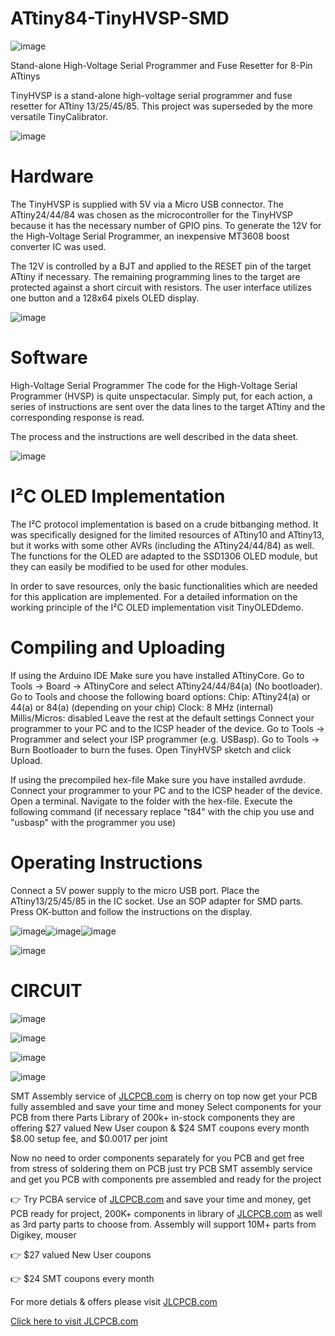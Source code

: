 # ATtiny84-TinyHVSP-SMD

![image](https://user-images.githubusercontent.com/19898602/161411367-82505b68-44f8-4dbc-8081-3d66040bf90b.png)

Stand-alone High-Voltage Serial Programmer and Fuse Resetter for 8-Pin ATtinys


TinyHVSP is a stand-alone high-voltage serial programmer and fuse resetter for ATtiny 13/25/45/85. This project was superseded by the more versatile TinyCalibrator.

![image](https://user-images.githubusercontent.com/19898602/161411380-33ae840a-a475-418f-bb31-1a10526cb567.png)


# Hardware

The TinyHVSP is supplied with 5V via a Micro USB connector. The ATtiny24/44/84 was chosen as the microcontroller for the TinyHVSP because it has the necessary number of GPIO pins. To generate the 12V for the High-Voltage Serial Programmer, an inexpensive MT3608 boost converter IC was used.

The 12V is controlled by a BJT and applied to the RESET pin of the target ATtiny if necessary. The remaining programming lines to the target are protected against a short circuit with resistors. The user interface utilizes one button and a 128x64 pixels OLED display.

![image](https://user-images.githubusercontent.com/19898602/161411404-ca3d7238-95f0-4006-959d-fd46727fb77c.png)


# Software 

High-Voltage Serial Programmer
The code for the High-Voltage Serial Programmer (HVSP) is quite unspectacular. Simply put, for each action, a series of instructions are sent over the data lines to the target ATtiny and the corresponding response is read. 

The process and the instructions are well described in the data sheet.

![image](https://user-images.githubusercontent.com/19898602/161411416-38a443c3-2d49-41ba-a598-0775248571ee.png)


# I²C OLED Implementation

The I²C protocol implementation is based on a crude bitbanging method. 
It was specifically designed for the limited resources of ATtiny10 and ATtiny13, but it works with some other AVRs (including the ATtiny24/44/84) as well. The functions for the OLED are adapted to the SSD1306 OLED module, but they can easily be modified to be used for other modules. 

In order to save resources, only the basic functionalities which are needed for this application are implemented. For a detailed information on the working principle of the I²C OLED implementation visit TinyOLEDdemo.


# Compiling and Uploading

If using the Arduino IDE
Make sure you have installed ATtinyCore.
Go to Tools -> Board -> ATtinyCore and select ATtiny24/44/84(a) (No bootloader).
Go to Tools and choose the following board options:
Chip: ATtiny24(a) or 44(a) or 84(a) (depending on your chip)
Clock: 8 MHz (internal)
Millis/Micros: disabled
Leave the rest at the default settings
Connect your programmer to your PC and to the ICSP header of the device.
Go to Tools -> Programmer and select your ISP programmer (e.g. USBasp).
Go to Tools -> Burn Bootloader to burn the fuses.
Open TinyHVSP sketch and click Upload.


If using the precompiled hex-file
Make sure you have installed avrdude.
Connect your programmer to your PC and to the ICSP header of the device.
Open a terminal.
Navigate to the folder with the hex-file.
Execute the following command (if necessary replace "t84" with the chip you use and "usbasp" with the programmer you use)

# Operating Instructions

Connect a 5V power supply to the micro USB port.
Place the ATtiny13/25/45/85 in the IC socket. Use an SOP adapter for SMD parts.
Press OK-button and follow the instructions on the display.

![image](https://user-images.githubusercontent.com/19898602/161411455-269058c2-78ec-4a5c-a93b-0b54480e75d1.png)![image](https://user-images.githubusercontent.com/19898602/161411457-0b542154-a9d7-433f-813e-ab357963158b.png)![image](https://user-images.githubusercontent.com/19898602/161411459-fd80f207-b121-41aa-b3ab-6c18d7a477dc.png)


![image](https://user-images.githubusercontent.com/19898602/161411465-d1a48700-1156-40e6-8b36-1c7e60898e4d.png)

# CIRCUIT
![image](https://user-images.githubusercontent.com/19898602/161411477-c861b76e-66e8-4ff0-b3e7-d5ee2dfe98e6.png)

![image](https://user-images.githubusercontent.com/19898602/161411487-4d689823-aeda-4b6f-bb0f-219ecf9add38.png)

![image](https://user-images.githubusercontent.com/19898602/161411570-543b17e3-c6e9-4a28-a7b8-2a7527b9e4a0.png)


![image](https://user-images.githubusercontent.com/19898602/159014034-3c9a50c3-61c3-40d2-836d-9cadc2317d33.png)


SMT Assembly service of [JLCPCB.com](https://jlcpcb.com/IAT) is cherry on top now get your PCB fully assembled and save your time and money
Select components for your PCB from there Parts Library of 200k+ in-stock components
they are offering $27 valued New User coupon  & $24 SMT coupons every month
$8.00 setup fee, and $0.0017  per joint

Now no need to order components separately for you PCB and get free from stress of soldering them on PCB just try PCB SMT assembly service and get you PCB with components pre assembled and ready for the project


👉 Try PCBA service of [JLCPCB.com](https://jlcpcb.com/IAT) and save your time and money, get PCB ready for project, 200K+ components in library of [JLCPCB.com](https://jlcpcb.com/IAT) as well as 3rd party         parts to choose from. 
    Assembly will support 10M+ parts from Digikey, mouser
    
👉 $27 valued New User coupons 

👉 $24 SMT coupons every month


For more detials & offers please visit [JLCPCB.com](https://jlcpcb.com/IAT)


[Click here to visit JLCPCB.com](https://jlcpcb.com/IAT)






